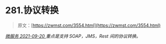 <!--yml
category: 未分类
date: 0001-01-01 00:00:00
-->

# 281.协议转换

> 原文：[https://zwmst.com/3554.html](https://zwmst.com/3554.html)

   [ *微服务* ](https://zwmst.com/%e5%be%ae%e6%9c%8d%e5%8a%a1)*[ <time datetime="2021-09-20T23:41:10+08:00"> 2021-09-20 </time> ](https://zwmst.com/3554.html)  重点是支持 SOAP，JMS，Rest 间的协议转换。*